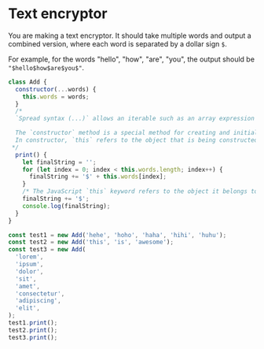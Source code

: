 # Text encryptor

You are making a text encryptor. It should take multiple words and output a
combined version, where each word is separated by a dollar sign `$`.

For example, for the words "hello", "how", "are", "you", the output should be
`"$hello$how$are$you$"`.

<!--
`Classes` are a template for creating `objects`. They encapsulate data with code to work on that data.

This is an example of using a `class` to create `objects`.
-->

```js
class Add {
  constructor(...words) {
    this.words = words;
  }
  /* 
  `Spread syntax (...)` allows an iterable such as an array expression or string to be expanded in places where zero or more arguments (for function calls) or elements (for array literals) are expected, or an object expression to be expanded in places where zero or more key-value pairs (for object literals) are expected.

  The `constructor` method is a special method for creating and initializing an `object` created with a `class`.
  In constructor, `this` refers to the object that is being constructed/created.
 */
  print() {
    let finalString = '';
    for (let index = 0; index < this.words.length; index++) {
      finalString += '$' + this.words[index];
    }
    /* The JavaScript `this` keyword refers to the object it belongs to. Here, in print(), `this` refers to the object that calls print().*/
    finalString += '$';
    console.log(finalString);
  }
}

const test1 = new Add('hehe', 'hoho', 'haha', 'hihi', 'huhu');
const test2 = new Add('this', 'is', 'awesome');
const test3 = new Add(
  'lorem',
  'ipsum',
  'dolor',
  'sit',
  'amet',
  'consectetur',
  'adipiscing',
  'elit',
);
test1.print();
test2.print();
test3.print();
```
